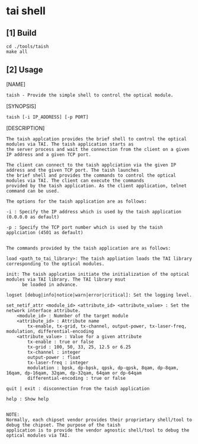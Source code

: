 tai shell
=
[1] Build
-
    cd ./tools/taish
    make all
    
[2] Usage
-
[NAME]

    taish - Provide the simple shell to control the optical module.
    
[SYNOPSIS]

    taish [-i IP_ADDRESS] [-p PORT]
    
[DESCRIPTION]

    The taish applcation provides the brief shell to control the optical modules via TAI. The taish application starts as
    the server process and wait the connection from the client on a given IP address and a given TCP port.
    
    The client can connect to the taish applciation via the given IP address and the given TCP port. The taish launches
    the brief shell and provides the commands to control the optical modules via TAI. The client can execute the commands
    provided by the taish application. As the client application, telnet command can be used.
    
    The options for the taish application are as follows:
    
    -i : Specify the IP address which is used by the taish application (0.0.0.0 as default)
    
    -p : Specify the TCP port number which is used by the taish applciation (4501 as default)
    
    
    The commands provided by the taish application are as follows:
    
    load <path_to_tai_library>: The taish appliation loads the TAI library corresponding to the optical modules.
    
    init: The taish applcation initiate the initialization of the optical modules via TAI library. The TAI library msut
          be loaded in advance.
    
    logset [debug|info|notice|warn|error|critical]: Set the logging level.
    
    set_netif_attr <module_id> <attribute_id> <attribute_value> : Set the network interface attribute.
        <module_id> : Numnber of the target module
        <attribute_id> : Attribute name
            tx-enable, tx-grid, tx-channel, output-power, tx-laser-freq, modulation, differential-encoding
        <attribute_value> : Value for a given attribute
            tx-enable : true or false
            tx-grid : 100, 50, 33, 25, 12.5 or 6.25
            tx-channel : integer
            output-power : float
            tx-laser-freq : integer
            modulation : bpsk, dp-bpsk, qpsk, dp-qpsk, 8qam, dp-8qam, 16qam, dp-16qam, 32qam, dp-32qam, 64qam or dp-64qam
            differential-encoding : true or false
            
    quit | exit : disconnection from the taish application
    
    help : Show help
    
    
    NOTE: 
    Normally, each chipset vendor provides their proprietary shell/tool to debug the chipset. The purpose of the taish
    application is to provide the vendor agnostic shell/tool to debug the optical modules via TAI.
    
